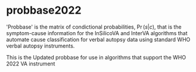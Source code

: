 # probbase2022

'Probbase' is the matrix of condictional probabilities, $\Pr(s|c)$, that is the symptom-cause information for the InSilicoVA and InterVA algorithms that automate cause classification for verbal autopsy data using standard WHO verbal autopsy instruments.

This is the Updated probbase for use  in algorithms that support the WHO 2022 VA instrument
